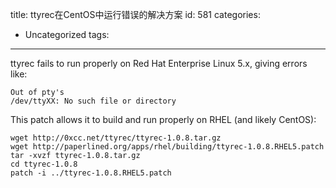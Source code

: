 title: ttyrec在CentOS中运行错误的解决方案
id: 581
categories:
  - Uncategorized
tags:
---

ttyrec fails to run properly on Red Hat Enterprise Linux 5.x, giving errors like:

    Out of pty's
    /dev/ttyXX: No such file or directory

This patch allows it to build and run properly on RHEL (and likely CentOS):

    wget http://0xcc.net/ttyrec/ttyrec-1.0.8.tar.gz
    wget http://paperlined.org/apps/rhel/building/ttyrec-1.0.8.RHEL5.patch
    tar -xvzf ttyrec-1.0.8.tar.gz
    cd ttyrec-1.0.8
    patch -i ../ttyrec-1.0.8.RHEL5.patch
